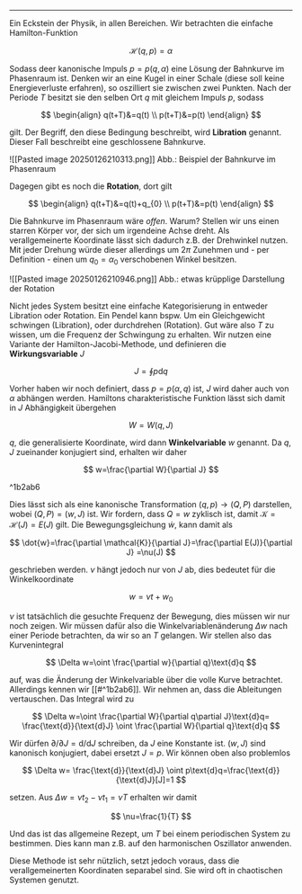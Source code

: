 ***

Ein Eckstein der Physik, in allen Bereichen. Wir betrachten die einfache Hamilton-Funktion

$$
\mathcal{H}(q,p)=\alpha
$$

Sodass deer kanonische Impuls $p=p(q,\alpha)$ eine Lösung der Bahnkurve im Phasenraum ist. Denken wir an eine Kugel in einer Schale (diese soll keine Energieverluste erfahren), so oszilliert sie zwischen zwei Punkten. Nach der Periode $T$ besitzt sie den selben Ort $q$ mit gleichem Impuls $p$, sodass

$$
\begin{align}
q(t+T)&=q(t) \\
p(t+T)&=p(t)
\end{align}
$$

gilt. Der Begriff, den diese Bedingung beschreibt, wird **Libration** genannt. Dieser Fall beschreibt eine geschlossene Bahnkurve.

![[Pasted image 20250126210313.png]]
Abb.: Beispiel der Bahnkurve im Phasenraum

Dagegen gibt es noch die **Rotation**, dort gilt

$$
\begin{align}
q(t+T)&=q(t)+q_{0} \\
p(t+T)&=p(t)
\end{align}
$$

Die Bahnkurve im Phasenraum wäre *offen*. Warum? Stellen wir uns einen starren Körper vor, der sich um irgendeine Achse dreht. Als verallgemeinerte Koordinate lässt sich dadurch z.B. der Drehwinkel nutzen. Mit jeder Drehung würde dieser allerdings um $2\pi$ Zunehmen und - per Definition - einen um $q_{0}=\alpha_{0}$ verschobenen Winkel besitzen. 

![[Pasted image 20250126210946.png]]
Abb.: etwas krüpplige Darstellung der Rotation

Nicht jedes System besitzt eine einfache Kategorisierung in entweder Libration oder Rotation. Ein Pendel kann bspw. Um ein Gleichgewicht schwingen (Libration), oder durchdrehen (Rotation). Gut wäre also $T$ zu wissen, um die Frequenz der Schwingung zu erhalten. Wir nutzen eine Variante der Hamilton-Jacobi-Methode, und definieren die **Wirkungsvariable** $J$

$$
J=\oint p\text{d}q
$$

Vorher haben wir noch definiert, dass $p=p(\alpha,q)$ ist, $J$ wird daher auch von $\alpha$ abhängen werden. Hamiltons charakteristische Funktion lässt sich damit in $J$ Abhängigkeit übergehen

$$
W=W(q,J)
$$

$q$, die generalisierte Koordinate, wird dann **Winkelvariable** $w$ genannt. Da $q,J$ zueinander konjugiert sind, erhalten wir daher

$$
w=\frac{\partial W}{\partial J} 
$$

^1b2ab6

Dies lässt sich als eine kanonische Transformation $(q,p)\to (Q,P)$ darstellen, wobei $(Q,P)=(w,J)$ ist. Wir fordern, dass $Q=w$ zyklisch ist, damit $\mathcal{K}=\mathcal{H}(J)=E(J)$ gilt. Die Bewegungsgleichung $\dot{w}$, kann damit als

$$
\dot{w}=\frac{\partial \mathcal{K}}{\partial J}=\frac{\partial E(J)}{\partial J} =\nu(J)
$$

geschrieben werden. $\nu$ hängt jedoch nur von $J$ ab, dies bedeutet für die Winkelkoordinate

$$
w=\nu t+w_{0}
$$

$\nu$ ist tatsächlich die gesuchte Frequenz der Bewegung, dies müssen wir nur noch zeigen. Wir müssen dafür also die Winkelvariablenänderung $\Delta w$ nach einer Periode betrachten, da wir so an $T$ gelangen. Wir stellen also das Kurvenintegral

$$
\Delta w=\oint \frac{\partial w}{\partial q}\text{d}q 
$$

auf, was die Änderung der Winkelvariable über die volle Kurve betrachtet. Allerdings kennen wir [[#^1b2ab6]]. Wir nehmen an, dass die Ableitungen vertauschen. Das Integral wird zu

$$
\Delta w=\oint \frac{\partial W}{\partial q\partial J}\text{d}q= \frac{\text{d}}{\text{d}J} \oint \frac{\partial W}{\partial q}\text{d}q 
$$

Wir dürfen $\partial /\partial J=\text{d} /\text{d}J$ schreiben, da $J$ eine Konstante ist. $(w,J)$ sind kanonisch konjugiert, dabei ersetzt $J=p$. Wir können oben also problemlos

$$
\Delta w= \frac{\text{d}}{\text{d}J} \oint p\text{d}q=\frac{\text{d}}{\text{d}J}[J]=1  
$$

setzen. Aus $\Delta w=\nu t_{2}-\nu t_{1}=\nu T$ erhalten wir damit

$$
\nu=\frac{1}{T}
$$

Und das ist das allgemeine Rezept, um $T$ bei einem periodischen System zu bestimmen. Dies kann man z.B. auf den harmonischen Oszillator anwenden.

Diese Methode ist sehr nützlich, setzt jedoch voraus, dass die verallgemeinerten Koordinaten separabel sind. Sie wird oft in chaotischen Systemen genutzt.